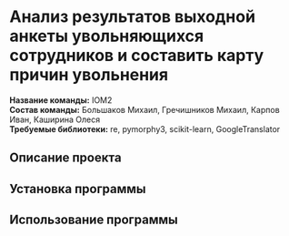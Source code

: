 # Анализ результатов выходной анкеты увольняющихся сотрудников и составить карту причин увольнения
**Название команды:** IOM2<br>
**Состав команды:** Большаков Михаил, Гречишников Михаил, Карпов Иван, Каширина Олеся<br>
**Требуемые библиотеки:** re, pymorphy3, scikit-learn, GoogleTranslator<br>
## Описание проекта

## Установка программы

## Использование программы
